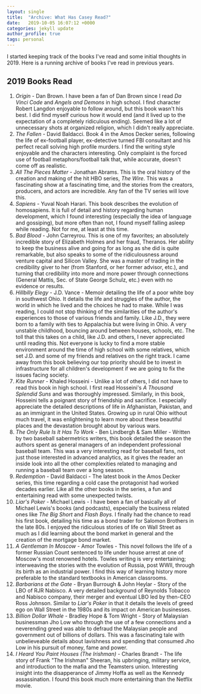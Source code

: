 ```yaml
---
layout: single
title:  "Archive: What Has Casey Read?"
date:   2019-10-05 16:07:12 +0000
categories: jekyll update
author_profile: true
tags: personal
---
```


I started keeping track of the books I've read and some initial thoughts in 2019. Here is a running archive of books I've read in previous years.

## 2019 Books Read

 1. *Origin* - Dan Brown. I have been a fan of Dan Brown since I read *Da Vinci Code* and *Angels and Demons* in high school. I find character Robert Langdon enjoyable to follow around, but this book wasn't his best. I did find myself curious how it would end (and it lived up to the expectation of a completely ridiculous ending). Seemed like a lot of unnecessary shots at organized religion, which I didn't really appreciate.
 2. *The Fallen* - David Baldacci. Book 4 in the Amos Decker series, following the life of ex-football player, ex-detective turned FBI consultant and his perfect recall solving high profile murders. I find the writing style enjoyable and the characters interesting. Only complaint is the forced use of football metaphors/football talk that, while accurate, doesn't come off as realistic.
 3. *All The Pieces Matter* - Jonathan Abrams. This is the oral history of the creation and making of the hit HBO series, *The Wire*. This was a fascinating show at a fascinating time, and the stories from the creators, producers, and actors are incredible. Any fan of the TV series will love this.
 4. *Sapiens* - Yuval Noah Harari. This book describes the evolution of homosapiens. It is full of detail and history regarding human development, which I found interesting (especially the idea of language and gossiping), but more often than not, I found myself falling asleep while reading. Not for me, at least at this time.
 5. *Bad Blood* - John Carreyrou. This is one of my favorites; an absolutely incredible story of Elizabeth Holmes and her fraud, Theranos. Her ability to keep the business alive and going for as long as she did is quite remarkable, but also speaks to some of the ridiculousness around venture capital and Silicon Valley. She was a master of trading in the credibility giver to her (from Stanford, or her former advisor, etc.), and turning that credibility into more and more power through connections (General Mattis, Sec. of State George Schulz, etc.) even with no evidence or results. 
 6. *Hillbilly Elegy* - J.D. Vance - Memoir detailing the life of a poor white boy in southwest Ohio. It details the life and struggles of the author, the world in which he lived and the choices he had to make. While I was reading, I could not stop thinking of the similarities of the author's experiences to those of various friends and family. Like J.D., they were born to a family with ties to Appalachia but were living in Ohio. A very unstable childhood, bouncing around between houses, schools, etc. The toll that this takes on a child, like J.D. and others, I never appreciated until reading this. Not everyone is lucky to find a more stable environment around the time of high school with some relatives, which set J.D. and some of my friends and relatives on the right track. I came away from this book believing our top priority should be to invest in infrastructure for all children's development if we are going to fix the issues facing society.
 7. *Kite Runner* - Khaled Hosseini - Unlike a lot of others, I did not have to read this book in high school. I first read Hosseini's *A Thousand Splendid Suns* and was thoroughly impressed. Similarly, in this book, Hosseini tells a poignant story of friendship and sacrifice. I especially appreciate the detailed descriptions of life in Afghanistan, Pakistan, and as an immigrant in the United States. Growing up in rural Ohio without much travel, it was enlightening to learn more about these beautiful places and the devastation brought about by various wars.
 8. *The Only Rule Is It Has To Work* - Ben Lindbergh & Sam Miller - Written by two baseball sabermetrics writers, this book detailed the season the authors spent as general managers of an independent professional baseball team. This was a very interesting read for baseball fans, not just those interested in advanced analytics, as it gives the reader an inside look into all the other complexities related to managing and running a baseball team over a long season.
 9. *Redemption* - David Baldacci - The latest book in the Amos Decker series, this time regarding a cold case the protagonist had worked decades earlier. Like all the other books in the series, a fun and entertaining read with some unexpected twists.
 10. *Liar's Poker* - Michael Lewis - I have been a fan of basically all of Michael Lewis's books (and podcasts), especially the business related ones like *The Big Short* and *Flash Boys*. I finally had the chance to read his first book, detailing his time as a bond trader for Salomon Brothers in the late 80s. I enjoyed the ridiculous stories of life on Wall Street as much as I did learning about the bond market in general and the creation of the mortgage bond market.
 11. *A Gentleman In Moscow* - Amor Towles - This novel follows the life of a former Russian Count sentenced to life under house arrest at one of Moscow's most renowned hotels. Towles writing is very entertaining; interweaving the stories with the evolution of Russia, post WWII, through its birth as an industrial power. I find this way of learning history more preferable to the standard textbooks in American classrooms.
 12. *Barbarians at the Gate* - Bryan Burrough & John Heylar - Story of the LBO of RJR Nabisco. A very detailed background of Reynolds Tobacco and Nabisco company, their merger and eventual LBO led by then-CEO Ross Johnson. Similar to *Liar's Poker* in that it details the levels of greed ego on Wall Street in the 1980s and its impact on American businesses.
 13. *Billion Dollar Whale* - Bradley Hope & Tom Wright - Story of Malaysian businessman Jho Low who through the use of a few connections and a neverending greed was able to defraud the Malaysian people and government out of billions of dollars. This was a fascinating tale with unbelieveable details about lavishness and spending that consumed Jho Low in his pursuit of money, fame and power.
 14. *I Heard You Paint Houses (The Irishman)* - Charles Brandt - The life story of Frank "The Irishman" Sheeran, his upbringing, military service, and introduction to the mafia and the Teamsters union. Interesting insight into the disapperance of Jimmy Hoffa as well as the Kennedy assassination. I found this book much more entertaining than the Netflix movie.
